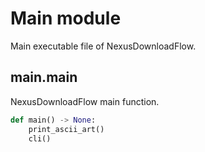 # Main module

Main executable file of NexusDownloadFlow.

## main.main

NexusDownloadFlow main function.

```python
def main() -> None:
    print_ascii_art()
    cli()
```
